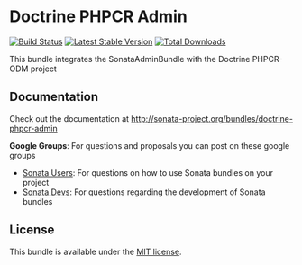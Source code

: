 # Doctrine PHPCR Admin

[![Build Status](https://travis-ci.org/sonata-project/SonataDoctrinePhpcrAdminBundle.png?branch=master)](https://secure.travis-ci.org/sonata-project/SonataDoctrinePhpcrAdminBundle)
[![Latest Stable Version](https://poser.pugx.org/sonata-project/doctrine-phpcr-admin-bundle/version.png)](https://packagist.org/packages/sonata-project/doctrine-phpcr-admin-bundle)
[![Total Downloads](https://poser.pugx.org/sonata-project/doctrine-phpcr-admin-bundle/d/total.png)](https://packagist.org/packages/sonata-project/doctrine-phpcr-admin-bundle)

This bundle integrates the SonataAdminBundle with the Doctrine PHPCR-ODM project

Documentation
------------

Check out the documentation at http://sonata-project.org/bundles/doctrine-phpcr-admin

**Google Groups**: For questions and proposals you can post on these google groups

* [Sonata Users](https://groups.google.com/group/sonata-users): For questions on how to use Sonata bundles on your project
* [Sonata Devs](https://groups.google.com/group/sonata-devs): For questions regarding the development of Sonata bundles

License
-------

This bundle is available under the [MIT license](Resources/meta/LICENSE).
